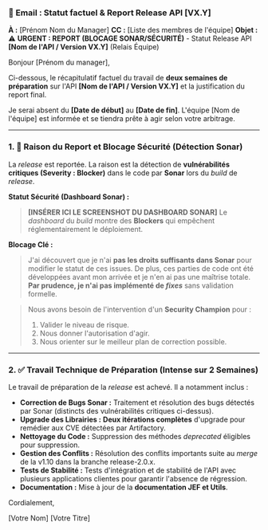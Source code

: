 ### 📧 Email : Statut factuel & Report Release API [VX.Y]

**À :** [Prénom Nom du Manager]
**CC :** [Liste des membres de l'équipe]
**Objet :** ⚠️ **URGENT : REPORT (BLOCAGE SONAR/SÉCURITÉ)** - Statut Release API **[Nom de l'API / Version VX.Y]** (Relais Équipe)

Bonjour [Prénom du manager],

Ci-dessous, le récapitulatif factuel du travail de **deux semaines de préparation** sur l'API **[Nom de l'API / Version VX.Y]** et la justification du report final.

Je serai absent du **[Date de début]** au **[Date de fin]**. L'équipe [Nom de l'équipe] est informée et se tiendra prête à agir selon votre arbitrage.

---

### 1. 🛑 Raison du Report et Blocage Sécurité (Détection Sonar)

La *release* est reportée. La raison est la détection de **vulnérabilités critiques (Severity : Blocker)** dans le code par **Sonar** lors du *build* de *release*.

**Statut Sécurité (Dashboard Sonar) :**
> **[INSÉRER ICI LE SCREENSHOT DU DASHBOARD SONAR]**
> Le *dashboard* du *build* montre des **Blockers** qui empêchent réglementairement le déploiement.

**Blocage Clé :**
> J'ai découvert que je n'ai **pas les droits suffisants dans Sonar** pour modifier le statut de ces issues. De plus, ces parties de code ont été développées avant mon arrivée et je n'en ai pas une maîtrise totale. **Par prudence, je n'ai pas implémenté de *fixes*** sans validation formelle.

> Nous avons besoin de l'intervention d'un **Security Champion** pour :
> 1. Valider le niveau de risque.
> 2. Nous donner l'autorisation d'agir.
> 3. Nous orienter sur le meilleur plan de correction possible.

---

### 2. ✅ Travail Technique de Préparation (Intense sur 2 Semaines)

Le travail de préparation de la *release* est achevé. Il a notamment inclus :

* **Correction de Bugs Sonar :** Traitement et résolution des bugs détectés par Sonar (distincts des vulnérabilités critiques ci-dessus).
* **Upgrade des Librairies :** **Deux itérations complètes** d'upgrade pour remédier aux CVE détectées par Artifactory.
* **Nettoyage du Code :** Suppression des méthodes *deprecated* éligibles pour suppression.
* **Gestion des Conflits :** Résolution des conflits importants suite au *merge* de la v1.10 dans la branche release-2.0.x.
* **Tests de Stabilité :** Tests d'intégration et de stabilité de l'API avec plusieurs applications clientes pour garantir l'absence de régression.
* **Documentation :** Mise à jour de la **documentation JEF et Utils**.


Cordialement,

[Votre Nom]
[Votre Titre]
